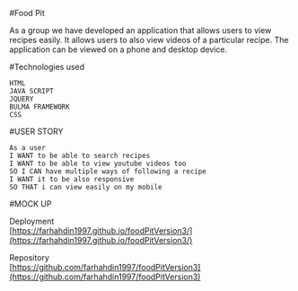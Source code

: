 


#Food Pit

As a group we have developed an application that allows users to view recipes easily. It allows users to also view videos of a particular recipe. The application can be viewed on a phone and desktop device.

#Technologies used

```
HTML
JAVA SCRIPT
JQUERY
BULMA FRAMEWORK
CSS

```

#USER STORY
```
As a user 
I WANT to be able to search recipes 
I WANT to be able to view youtube videos too
SO I CAN have multiple ways of following a recipe
I WANT it to be also responsive
SO THAT i can view easily on my mobile 

```

#MOCK UP




Deployment <br>
 [https://farhahdin1997.github.io/foodPitVersion3/](https://farhahdin1997.github.io/foodPitVersion3/)

Repository <br>
[https://github.com/farhahdin1997/foodPitVersion3](https://github.com/farhahdin1997/foodPitVersion3)